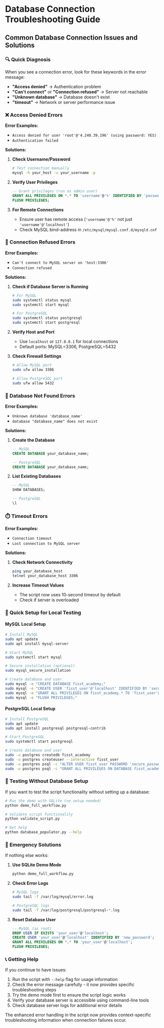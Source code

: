 # Database Connection Troubleshooting Guide

## Common Database Connection Issues and Solutions

### 🔍 Quick Diagnosis

When you see a connection error, look for these keywords in the error message:

- **"Access denied"** → Authentication problem
- **"Can't connect"** or **"Connection refused"** → Server not reachable
- **"Unknown database"** → Database doesn't exist
- **"timeout"** → Network or server performance issue

### ❌ Access Denied Errors

**Error Examples:**
- `Access denied for user 'root'@'4.240.39.196' (using password: YES)`
- `Authentication failed`

**Solutions:**
1. **Check Username/Password**
   ```bash
   # Test connection manually
   mysql -h your_host -u your_username -p
   ```

2. **Verify User Privileges**
   ```sql
   -- Grant privileges (run as admin user)
   GRANT ALL PRIVILEGES ON *.* TO 'username'@'%' IDENTIFIED BY 'password';
   FLUSH PRIVILEGES;
   ```

3. **For Remote Connections**
   - Ensure user has remote access (`'username'@'%'` not just `'username'@'localhost'`)
   - Check MySQL bind-address in `/etc/mysql/mysql.conf.d/mysqld.cnf`

### 🔌 Connection Refused Errors

**Error Examples:**
- `Can't connect to MySQL server on 'host:3306'`
- `Connection refused`

**Solutions:**
1. **Check if Database Server is Running**
   ```bash
   # For MySQL
   sudo systemctl status mysql
   sudo systemctl start mysql
   
   # For PostgreSQL
   sudo systemctl status postgresql
   sudo systemctl start postgresql
   ```

2. **Verify Host and Port**
   - Use `localhost` or `127.0.0.1` for local connections
   - Default ports: MySQL=3306, PostgreSQL=5432

3. **Check Firewall Settings**
   ```bash
   # Allow MySQL port
   sudo ufw allow 3306
   
   # Allow PostgreSQL port
   sudo ufw allow 5432
   ```

### 📂 Database Not Found Errors

**Error Examples:**
- `Unknown database 'database_name'`
- `database "database_name" does not exist`

**Solutions:**
1. **Create the Database**
   ```sql
   -- MySQL
   CREATE DATABASE your_database_name;
   
   -- PostgreSQL
   CREATE DATABASE your_database_name;
   ```

2. **List Existing Databases**
   ```sql
   -- MySQL
   SHOW DATABASES;
   
   -- PostgreSQL
   \l
   ```

### ⏱️ Timeout Errors

**Error Examples:**
- `Connection timeout`
- `Lost connection to MySQL server`

**Solutions:**
1. **Check Network Connectivity**
   ```bash
   ping your_database_host
   telnet your_database_host 3306
   ```

2. **Increase Timeout Values**
   - The script now uses 10-second timeout by default
   - Check if server is overloaded

### 🔧 Quick Setup for Local Testing

#### MySQL Local Setup
```bash
# Install MySQL
sudo apt update
sudo apt install mysql-server

# Start MySQL
sudo systemctl start mysql

# Secure installation (optional)
sudo mysql_secure_installation

# Create database and user
sudo mysql -e "CREATE DATABASE fisst_academy;"
sudo mysql -e "CREATE USER 'fisst_user'@'localhost' IDENTIFIED BY 'secure_password';"
sudo mysql -e "GRANT ALL PRIVILEGES ON fisst_academy.* TO 'fisst_user'@'localhost';"
sudo mysql -e "FLUSH PRIVILEGES;"
```

#### PostgreSQL Local Setup
```bash
# Install PostgreSQL
sudo apt update
sudo apt install postgresql postgresql-contrib

# Start PostgreSQL
sudo systemctl start postgresql

# Create database and user
sudo -u postgres createdb fisst_academy
sudo -u postgres createuser --interactive fisst_user
sudo -u postgres psql -c "ALTER USER fisst_user PASSWORD 'secure_password';"
sudo -u postgres psql -c "GRANT ALL PRIVILEGES ON DATABASE fisst_academy TO fisst_user;"
```

### 🧪 Testing Without Database Setup

If you want to test the script functionality without setting up a database:

```bash
# Run the demo with SQLite (no setup needed)
python demo_full_workflow.py

# Validate script functionality
python validate_script.py

# Get help
python database_populator.py --help
```

### 🚨 Emergency Solutions

If nothing else works:

1. **Use SQLite Demo Mode**
   ```bash
   python demo_full_workflow.py
   ```

2. **Check Error Logs**
   ```bash
   # MySQL logs
   sudo tail -f /var/log/mysql/error.log
   
   # PostgreSQL logs
   sudo tail -f /var/log/postgresql/postgresql-*.log
   ```

3. **Reset Database User**
   ```sql
   -- MySQL (as root)
   DROP USER IF EXISTS 'your_user'@'localhost';
   CREATE USER 'your_user'@'localhost' IDENTIFIED BY 'new_password';
   GRANT ALL PRIVILEGES ON *.* TO 'your_user'@'localhost';
   FLUSH PRIVILEGES;
   ```

### 📞 Getting Help

If you continue to have issues:

1. Run the script with `--help` flag for usage information
2. Check the error message carefully - it now provides specific troubleshooting steps
3. Try the demo mode first to ensure the script logic works
4. Verify your database server is accessible using command-line tools
5. Check database server logs for additional error details

The enhanced error handling in the script now provides context-specific troubleshooting information when connection failures occur.